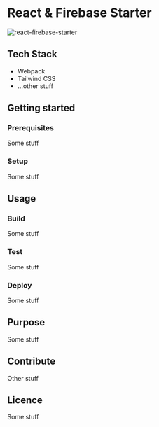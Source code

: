 # React & Firebase Starter

![react-firebase-starter](https://user-images.githubusercontent.com/68360696/129435412-11320287-3afd-4e9d-8595-7194bc358c47.png)


## Tech Stack
* Webpack
* Tailwind CSS
* ...other stuff

## Getting started

### Prerequisites
Some stuff

### Setup
Some stuff

## Usage

### Build
Some stuff

### Test
Some stuff

### Deploy
Some stuff

## Purpose
Some stuff

## Contribute
Other stuff

## Licence
Some stuff
